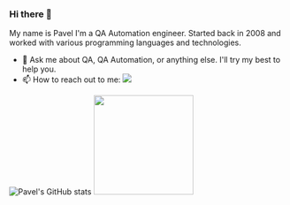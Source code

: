 ### Hi there 👋
My name is Pavel
I'm a QA Automation engineer.
Started back in 2008 and worked with various programming languages and technologies.

<!--
- 🔭 I’m currently looking for a new career opportunity, so if you are looking for help to build QA for your company, reach out to me on [<img src="https://img.shields.io/badge/linkedin-%230077B5.svg?&style=for-the-badge&logo=linkedin&logoColor=white" />](https://strongin.qa)
-->
- 💬 Ask me about QA, QA Automation, or anything else. I'll try my best to help you.
- 📫 How to reach out to me: [<img src="https://img.shields.io/badge/linkedin-%230077B5.svg?&style=for-the-badge&logo=linkedin&logoColor=white" />](https://strongin.qa)


![Pavel's GitHub stats](https://github-readme-stats-cohuk.vercel.app/api?username=CoHuK&count_private=true&hide_border=true&layout=compact&theme=radical) <img height="180em" src="https://github-readme-stats-seven-orcin-31.vercel.app/api/top-langs/?username=CoHuK&show_icons=true&hide_border=true&layout=compact&count_private=true&langs_count=8&theme=radical"/>

<!--
**CoHuK/CoHuK** is a ✨ _special_ ✨ repository because its `README.md` (this file) appears on your GitHub profile.

Here are some ideas to get you started:

- 🔭 I’m currently working on ...
- 🌱 I’m currently learning ...
- 👯 I’m looking to collaborate on ...
- 🤔 I’m looking for help with ...
- 💬 Ask me about ...
- 📫 How to reach me: ...
- 😄 Pronouns: ...
- ⚡ Fun fact: ...
-->
